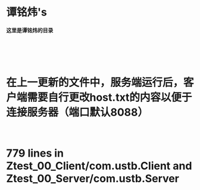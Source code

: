 <h1>谭铭炜's</h1>
<h4>这里是谭铭炜的目录</h4>
<br>
<br>
<br>
<h1>在上一更新的文件中，服务端运行后，客户端需要自行更改host.txt的内容以便于连接服务器（端口默认8088）</h1>
<br>
<h1>779 lines in Ztest_00_Client/com.ustb.Client and Ztest_00_Server/com.ustb.Server</h1>